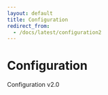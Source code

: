 ```yaml
---
layout: default
title: Configuration
redirect_from:
  - /docs/latest/configuration2
---
```


# Configuration

Configuration v2.0
